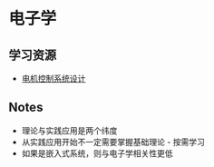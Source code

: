 # 电子学

## 学习资源
* [电机控制系统设计](http://adi.eetrend.com)

## Notes
* 理论与实践应用是两个纬度
* 从实践应用开始不一定需要掌握基础理论 - 按需学习
* 如果是嵌入式系统，则与电子学相关性更低
